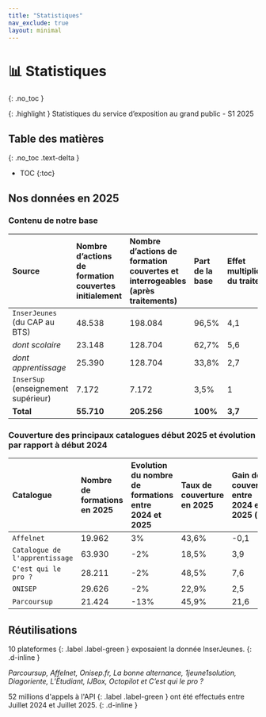 ```yaml
---
title: "Statistiques"
nav_exclude: true
layout: minimal
---
```


# 📊 Statistiques
{: .no_toc }

{: .highlight }
Statistiques du service d’exposition au grand public - S1 2025

## Table des matières
{: .no_toc .text-delta }
- TOC
{:toc}

## Nos données en 2025

### Contenu de notre base

| Source | Nombre d’actions de formation couvertes initialement | Nombre d’actions de formation couvertes et interrogeables (après traitements) | Part de la base | Effet multiplicateur du traitement |
|:------------------------------------|:-----------|:------------|:---------|:--------|
| `InserJeunes` (du CAP au BTS)       | 48.538     | 198.084     | 96,5%    | 4,1     |
| *dont scolaire*                     | 23.148     | 128.704     | 62,7%    | 5,6     |
| *dont apprentissage*                | 25.390     | 128.704     | 33,8%    | 2,7     |
| `InserSup` (enseignement supérieur) | 7.172      | 7.172       | 3,5%     | 1       |
| **Total**                           | **55.710** | **205.256** | **100%** | **3,7** |

### Couverture des principaux catalogues début 2025 et évolution par rapport à début 2024

| Catalogue | Nombre de formations en 2025 | Evolution du nombre de formations entre 2024 et 2025 | Taux de couverture en 2025 | Gain de couverture entre 2024 et 2025 (pts) |
|:-------------------------------|:-------|:-----|:------|:-----|
| `Affelnet`                     | 19.962 | 3%   | 43,6% | -0,1 |
| `Catalogue de l'apprentissage` | 63.930 | -2%  | 18,5% | 3,9  |
| `C'est qui le pro ?`           | 28.211 | -2%  | 48,5% | 7,6  |
| `ONISEP`                       | 29.626 | -2%  | 22,9% | 2,5  |
| `Parcoursup`                   | 21.424 | -13% | 45,9% | 21,6 |

## Réutilisations

10 plateformes
{: .label .label-green }
exposaient la donnée InserJeunes.
{: .d-inline }

*Parcoursup, Affelnet, Onisep.fr, La bonne alternance, 1jeune1solution, Diagoriente, L’Étudiant, IJBox, Octopilot et C’est qui le pro ?*

52 millions d'appels à l'API
{: .label .label-green }
ont été effectués entre Juillet 2024 et Juillet 2025.
{: .d-inline }




